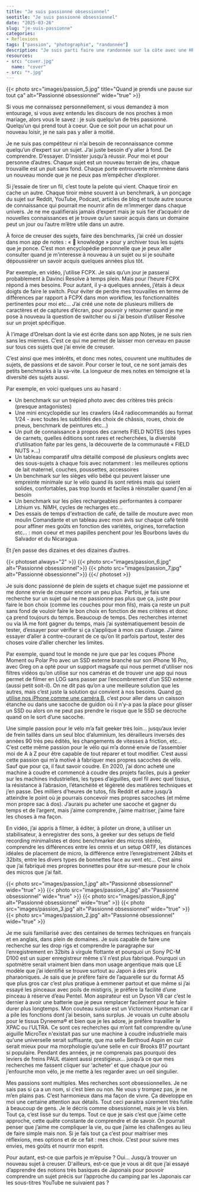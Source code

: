 ```yaml
---
title: "Je suis passionné obsessionnel"
seotitle: "Je suis passionné obsessionnel"
date: "2025-03-26"
slug: "je-suis-passionne"
categories:
- Reflexions
tags: ["passion", "photographie", "randonnée"]
description: "Je suis parti faire une randonnée sur la côte avec une HP5+, sous la brume."
resources:
- src: "cover.jpg"
  name: "cover"
- src: "*.jpg"
---
```

{{< photo src="images/passion_5.jpg" title="Quand je prends une pause sur tout ça" alt="Passionné obsessionnel" wide="true" >}}

Si vous me connaissez personnellement, si vous demandez à mon entourage, si vous avez entendu les discours de nos proches à mon mariage, alors vous le savez : je suis quelqu’un de très passionné. Quelqu’un qui prend tout à coeur. Que ce soit pour un achat pour un nouveau loisir, je ne sais pas y aller à moitié.

Je ne suis pas compétiteur ni n’ai besoin de reconnaissance comme quelqu’un d’expert sur un sujet. J’ai juste besoin d’y aller à fond. De comprendre. D’essayer. D’insister jusqu’à réussir. Pour moi et pour personne d’autres. Chaque sujet est un nouveau terrain de jeu, chaque trouvaille est un puit sans fond. Chaque porte entrouverte m’emmène dans un nouveau monde que je ne peux pas m’empêcher d’explorer.

Si j’essaie de tirer un fil, c’est toute la pelote qui vient. Chaque tiroir en cache un autre.  Chaque tiroir mène souvent à un benchmark, à un ponçage du sujet sur Reddit, YouTube, Podcast, articles de blog et toute autre source de connaissance qui pourrait me nourrir afin de m’immerger dans chaque univers. Je ne me qualifierais jamais d’expert mais je suis fier d’acquérir de nouvelles connaissances et je trouve qu’un savoir acquis dans un domaine peut un jour ou l’autre m’être utile dans un autre.

À force de creuser des sujets, faire des benchmarks, j’ai créé un dossier dans mon app de notes : « 📂 knowledge » pour y archiver tous les sujets que je ponce. C’est mon encyclopédie personnelle que je peux aller consulter quand je m’interesse à nouveau à un sujet ou si je souhaite dépoussiérer un savoir acquis quelques années plus tôt.

Par exemple, en vidéo, j’utilise FCPX. Je sais qu’un jour je passerai probablement à Davinci Resolve à temps plein. Mais pour l’heure FCPX répond à mes besoins. Pour autant, il y-a quelques années, j’étais à deux doigts de faire le switch. Pour éviter de perdre mes trouvailles en terme de différences par rapport à FCPX dans mon workflow, les fonctionnalités pertinentes pour moi etc… J’ai créé une note de plusieurs milliers de caractères et de captures d’écran, pour pouvoir y retourner quand je me pose à nouveau la question de switcher ou si j’ai besoin d’utiliser Resolve sur un projet spécifique.

À l’image d’Orelsan dont la vie est écrite dans son app Notes, je ne suis rien sans les miennes. C’est ce qui me permet de laisser mon cerveau en pause sur tous ces sujets que j’ai envie de creuser.

C’est ainsi que mes intérêts, et donc mes notes, couvrent une multitudes de sujets, de passions et de savoir. Pour corser le tout, ce ne sont jamais des petits benchmarks à la va-vite. La longueur de mes notes en témoigne et la diversité des sujets aussi.

Par exemple, en voici quelques uns au hasard :
- Un benchmark sur un trépied photo avec des critères très précis (presque antagonistes)
- Une mini encyclopédie sur les crawlers (4x4 radiocommandés au format 1/24 - avec toutes les subtilités des choix de châssis, roues, choix de pneus, benchmark de peintures etc…)
- Un puit de connaissance à propos des carnets FIELD NOTES (des types de carnets, quelles éditions sont rares et recherchées, la diversité d’utilisation faite par les gens, la découverte de la communauté « FIELD NUTS »…)
- Un tableau comparatif ultra détaillé composé de plusieurs onglets avec des sous-sujets à chaque fois avec notamment : les meilleures options de lait maternel, couches, poussettes, accessoires
- Un benchmark sur les sièges vélo bébé qui peuvent laisser une empreinte minimale sur le vélo quand ils sont retirés mais qui soient solides, confortables, pas trop lourds et faciles à réinstaller quand j’en ai besoin
- Un benchmark sur les piles rechargeables performantes à comparer Lithium vs. NiMH, cycles de recharges etc…
- Des essais de temps d'extraction de café, de taille de mouture avec mon moulin Comandante et un tableau avec mon avis sur chaque café testé pour affiner mes goûts en fonction des variétés, origines, torrefaction etc... : mon coeur et mes papilles penchent pour les Bourbons lavés du Salvador et du Nicaragua.

Et j’en passe des dizaines et des dizaines d’autres.

{{< photoset always="2" >}} {{< photo src="images/passion_6.jpg" alt="Passionné obsessionnel">}} {{< photo src="images/passion_7.jpg" alt="Passionné obsessionnel">}} {{</ photoset >}}

Je suis donc passionné de plein de sujets et chaque sujet me passionne et me donne envie de creuser encore un peu plus. Parfois, je fais une recherche sur un sujet qui ne me passionne pas plus que ça, juste pour faire le bon choix (comme les couches pour mon fils), mais ça reste un puit sans fond de vouloir faire le bon choix en fonction de mes critères et donc ça prend toujours du temps. Beaucoup de temps. Des recherches internet ou via IA me font gagner du temps, mais j’ai systématiquement besoin de tester, d’essayer pour vérifier si ça s’applique à mon cas d’usage. J’aime essayer d’aller à contre-courant de ce qu’on lit parfois partout, tester des choses voire d’aller chercher les limites.

Par exemple, quand tout le monde ne jure que par les coques iPhone Moment ou Polar Pro avec un SSD externe branché sur son iPhone 16 Pro, avec Greg on a opté pour un support magsafe qui nous permet d’utiliser nos filtres vidéos qu’on utilise sur nos caméras et de trouver une app qui nous permet de filmer en LOG sans passer par l’encombrement d’un SSD externe (aussi petit soit-il). On ne dit pas qu’on a une meilleure solution que les autres, mais c’est juste la solution qui convient à nos besoins. Quand [on utilise nos iPhone comme une caméra B](https://gregorymignard.com/iphone-kino/), c’est pour aller dans un caisson étanche ou dans une sacoche de guidon où il n’y-a pas la place pour glisser un SSD ou alors on ne peut pas prendre le risque que le SSD se décroche quand on le sort d’une sacoche.

Une simple passion pour le vélo m’a fait geeker très loin… jusqu’aux levier de frein taillés dans un seul bloc d’aluminium, les dérailleurs inversés des années 90 très peu édités, les changements de vitesses à friction, etc… C’est cette même passion pour le vélo qui m’a donné envie de l’assembler moi de A à Z pour être capable de tout réparer et tout modifier. C’est aussi cette passion qui m’a motivé à fabriquer mes propres sacoches de vélo. Sauf que pour ça, il faut savoir coudre. En 2020, j’ai donc acheté une machine à coudre et commencé à coudre des projets faciles, puis à geeker sur les machines industrielles, les types d’aiguilles, quel fil avec quel tissus, la résistance à l’abrasion, l’étanchéité et légèreté des matières techniques et j’en passe. Des milliers d’heures de tutos, fils Reddit et autre jusqu’à atteindre le point où je pourrais concevoir mes propres sacoches (et même mon propre sac à dos). J’aurais pu acheter une sacoche et gagner du temps et de l’argent, mais j’aime comprendre, j’aime maitriser, j’aime faire les choses à ma façon.

En vidéo, j’ai appris à filmer, à éditer, à piloter un drone, à utiliser un stabilisateur, à enregistrer des sons, à geeker sur des setups de field recording minimalistes et donc benchmarker des micros stéréo, comprendre les différences entre les omnis et un setup ORTF, les distances idéales de placement de micro, la différence entre l’enregistrement 24bits et 32bits, entre les divers types de bonnettes face au vent etc… C’est ainsi que j’ai fabriqué mes propres bonnettes pour être sur-mesure pour le choix des micros que j’ai fait.

{{< photo src="images/passion_1.jpg" alt="Passionné obsessionnel" wide="true" >}}
{{< photo src="images/passion_4.jpg" alt="Passionné obsessionnel" wide="true" >}}
{{< photo src="images/passion_8.jpg" alt="Passionné obsessionnel" wide="true" >}}
{{< photo src="images/passion_3.jpg" alt="Passionné obsessionnel" wide="true" >}}
{{< photo src="images/passion_2.jpg" alt="Passionné obsessionnel" wide="true" >}}

Je me suis familiarisé avec des centaines de termes techniques en français et en anglais, dans plein de domaines. Je suis capable de faire une recherche sur les drop rigs et comprendre le paragraphe sur l’enregistrement en 32bits à virgule flottante et pourquoi un Sony PC-M D100 est un super enregistreur même s’il n’est plus fabriqué. Pourquoi un spotmètre serait vraiment bien dans mon usage argentique mais que LE modèle que j’ai identifié se trouve surtout au Japon à des prix pharaoniques. Je sais que je préfère faire de l’aquarelle sur du format A5 que plus gros car c’est plus pratique à emmener partout et que même si j’ai essayé les pinceaux avec poils de mistigris, je préfère la facilité d’une pinceau à réserve d’eau Pentel. Mon aspirateur est un Dyson V8 car c’est le dernier à avoir une batterie que je peux remplacer facilement pour le faire durer plus longtemps. Mon couteau suisse est un Victorinox Huntsman car il a pile les fonctions dont j’ai besoin, sans surplus. Je vouais un culte absolu pour le tissus Dyneema® et bien que je les adore, je préfère travailler le XPAC ou l’ULTRA. Ce sont ces recherches qui m’ont fait comprendre qu’une aiguille MicroTex n'existait pas sur une machine à coudre industrielle mais qu'une universelle serait suffisante, que ma selle Berthoud Aspin en cuir serait mieux pour ma morphologie qu’une selle en cuir Brooks B17 pourtant si populaire. Pendant des années, je ne comprenais pas pourquoi des leviers de freins PAUL étaient aussi prestigieux… jusqu’à ce que mes recherches me fassent cliquer sur ‘acheter’ et que chaque jour où j’enfourche mon vélo, je me mette à les regarder avec un oeil singulier.

Mes passions sont multiples. Mes recherches sont obsessionnelles. Je ne sais pas si ça a un nom, si c’est bien ou non. Ne vous y trompez pas, je ne m’en plains pas. C’est harmonieux dans ma façon de vivre. Ça développe en moi une certaine attention aux détails. Tout ceci paraitra sûrement très futile à beaucoup de gens. Je le décris comme obsessionnel, mais je le vis bien. Tout ça, c’est lissé sur du temps. Tout ce que je sais c’est que j’aime cette approche, cette quête constante de comprendre et de savoir. On pourrait penser que j’aime me compliquer la vie, ou que j’aime les challenges au lieu de faire simple mais non. Si je fais tout ça c’est pour maitriser mes réflexions, mes options et de ce fait : mes choix. C’est pour suivre mes envies, mes goûts et nourrir mon esprit.

Pour autant, est-ce que parfois je m’épuise ? Oui… Jusqu’à trouver un nouveau sujet à creuser. D'ailleurs, est-ce que je vous ai dit que j’ai essayé d’apprendre des notions très basiques de Japonais pour pouvoir comprendre un sujet précis sur l’approche du camping par les Japonais car les sous-titres YouTube ne suivaient pas ?
